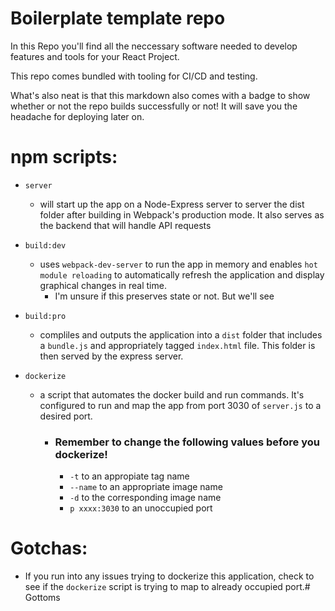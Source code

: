 # Boilerplate template repo    
<!-- [![Build Status](https://travis-ci.org/RemoteReq/Template.svg?branch=master)](https://travis-ci.org/RemoteReq/Template) -->

In this Repo you'll find all the neccessary software needed to develop features and tools for your React Project. 

This repo comes bundled with tooling for CI/CD and testing. 

What's also neat is that this markdown also comes with a badge to show whether or not the repo builds successfully or not! It will save you the headache for deploying later on.

# npm scripts:

- `server` 
  - will start up the app on a Node-Express server to server the dist folder after building in Webpack's production mode. It also serves as the backend that will handle API requests

- `build:dev`
  - uses `webpack-dev-server` to run the app in memory and enables `hot module reloading` to automatically refresh the application and display graphical changes in real time. 
    - I'm unsure if this preserves state or not. But we'll see

- `build:pro`
  - compliles and outputs the application into a `dist` folder that includes a `bundle.js` and appropriately tagged `index.html` file. This folder is then served by the express server.

- `dockerize`
  - a script that automates the docker build and run commands. It's configured to run and map the app from port 3030 of `server.js` to a desired port.

    - ### Remember to change the following values before you dockerize!
      - `-t` to an appropiate tag name
      - `--name` to an appropriate image name
      - `-d` to the corresponding image name
      - `p xxxx:3030` to an unoccupied port

# Gotchas:

  - If you run into any issues trying to dockerize this application, check to see if the `dockerize` script is trying to map to already occupied port.# Gottoms
